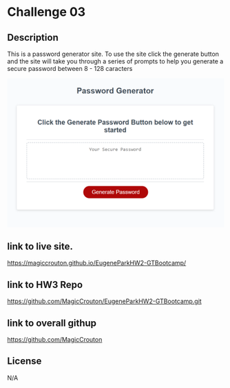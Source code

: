 # Challenge 03

## Description

This is a password generator site. To use the site click the generate button and the site  will take you through a series of prompts to help you generate a secure password between 8 - 128 caracters

![Alt text](./Assets/Screenshot%202022-11-12%20203659.png?raw=true "figure 1")


## link to live site.

https://magiccrouton.github.io/EugeneParkHW2-GTBootcamp/

## link to HW3 Repo

https://github.com/MagicCrouton/EugeneParkHW2-GTBootcamp.git

## link to overall githup

https://github.com/MagicCrouton

## License

N/A